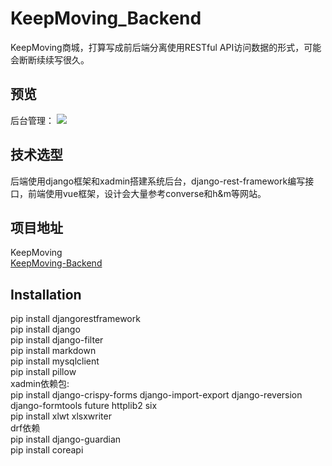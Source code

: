 # KeepMoving_Backend

KeepMoving商城，打算写成前后端分离使用RESTful API访问数据的形式，可能会断断续续写很久。

## 预览

后台管理：
![](http://imglf5.nosdn.127.net/img/eVB1TkNydFhnVkd0U2IwNFpCTmxhMVRxUmRlZklFbHpRSkxuckpnbTdwdXYrZDJtdWdjbGtRPT0.jpg?imageView&thumbnail=1885y865&type=jpg&quality=96&stripmeta=0&type=jpg)

## 技术选型

后端使用django框架和xadmin搭建系统后台，django-rest-framework编写接口，前端使用vue框架，设计会大量参考converse和h&m等网站。

## 项目地址

KeepMoving<br>
[KeepMoving-Backend](https://github.com/Albino1995/KeepMoving_Backend)

## Installation

pip install djangorestframework<br>
pip install django<br>
pip install django-filter<br>
pip install markdown<br>
pip install mysqlclient<br>
pip install pillow<br>
xadmin依赖包:<br>
pip install django-crispy-forms django-import-export django-reversion django-formtools future httplib2 six<br>
pip install xlwt xlsxwriter<br>
drf依赖<br>
pip install django-guardian<br>
pip install coreapi<br>
